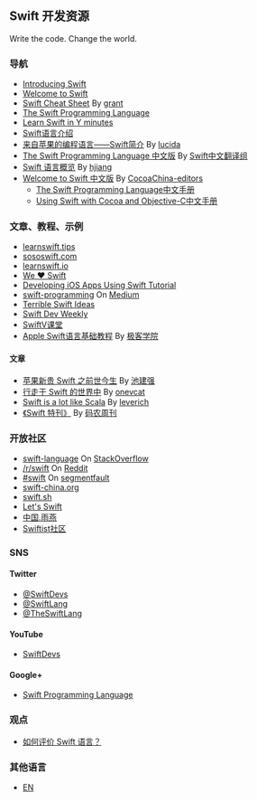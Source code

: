 ## Swift 开发资源

Write the code. Change the world.


### 导航

* [Introducing Swift](https://developer.apple.com/swift/)
* [Welcome to Swift](https://developer.apple.com/library/prerelease/ios/referencelibrary/GettingStarted/LandingPage/index.html)
* [Swift Cheat Sheet](https://github.com/grant/swift-cheat-sheet) By [grant](https://github.com/grant)
* [The Swift Programming Language](https://itunes.apple.com/us/book/the-swift-programming-language/id881256329?mt=11)
* [Learn Swift in Y minutes](http://learnxinyminutes.com/docs/zh-cn/swift-cn/)
* [Swift语言介绍](http://swiftlang.com.cn/)
* [来自苹果的编程语言——Swift简介](http://zh.lucida.me/blog/an-introduction-to-swift/) By [lucida](http://www.weibo.com/pegong/)
* [The Swift Programming Language 中文版](http://www.swiftguide.cn) By [Swift中文翻译组](http://weibo.com/swiftguide)
* [Swift 语言概览](https://blog.avoscloud.com/1224/) By [hjiang](https://blog.avoscloud.com/author/hjiang/)
* [Welcome to Swift 中文版](https://github.com/CocoaChina-editors/Welcome-to-Swift) By [CocoaChina-editors](https://github.com/CocoaChina-editors/)
  - [The Swift Programming Language中文手册](https://github.com/CocoaChina-editors/Welcome-to-Swift/blob/master/TheSwiftProgrammingLanguage中文手册.md)
  - [Using Swift with Cocoa and Objective-C中文手册](https://github.com/CocoaChina-editors/Welcome-to-Swift/blob/master/UsingSwiftwithCocoaandObjective-C中文手册.md)


### 文章、教程、示例

* [learnswift.tips](http://learnswift.tips/)
* [sososwift.com](http://www.sososwift.com/)
* [learnswift.io](http://www.learnswift.io/)
* [We ❤ Swift](http://www.weheartswift.com/)
* [Developing iOS Apps Using Swift Tutorial](http://jamesonquave.com/blog/developing-ios-apps-using-swift-tutorial/)
* [swift-programming](https://medium.com/swift-programming/) On [Medium](https://medium.com/)
* [Terrible Swift Ideas](http://terribleswiftideas.tumblr.com)
* [Swift Dev Weekly](http://swiftdev.tips)
* [SwiftV课堂](http://www.swiftv.cn/school)
* [Apple Swift语言基础教程](http://www.jikexueyuan.com/course/92.html) By [极客学院](http://www.jikexueyuan.com/)

#### 文章

* [苹果新贵 Swift 之前世今生](http://weibo.com/p/1001603720039017670032) By [池建强](http://weibo.com/idreamland)
* [行走于 Swift 的世界中](http://onevcat.com/2014/06/walk-in-swift/) By [onevcat](http://weibo.com/onevcat)
* [Swift is a lot like Scala](https://leverich.github.io/swiftislikescala/) By [leverich](https://github.com/leverich)
* [《Swift 特刊》](http://weekly.manong.io/issues/33?ref=swift) By [码农周刊](http://weekly.manong.io/)


### 开放社区

* [swift-language](http://stackoverflow.com/questions/tagged/swift-language) On [StackOverflow](http://stackoverflow.com/)
* [/r/swift](http://www.reddit.com/r/swift/) On [Reddit](http://www.reddit.com/)
* [#swift](http://segmentfault.com/t/swift) On [segmentfault](http://segmentfault.com)
* [swift-china.org](http://swift-china.org/)
* [swift.sh](http://swift.sh/)
* [Let's Swift](http://letsswift.com/)
* [中国.雨燕](http://www.chinaswift.me/forum)
* [Swiftist社区](http://swiftist.org)


### SNS

#### Twitter

* [@SwiftDevs](http://twitter.com/SwiftDevs)
* [@SwiftLang](https://twitter.com/SwiftLang)
* [@TheSwiftLang](https://twitter.com/TheSwiftLang)

#### YouTube

* [SwiftDevs](https://www.youtube.com/user/SwiftDevs)

#### Google+

* [Swift Programming Language](https://plus.google.com/communities/113458166730005193635)


### 观点

* [如何评价 Swift 语言？](http://www.zhihu.com/question/24002984)

### 其他语言

* [EN](/README-EN.md)
